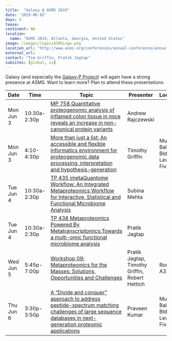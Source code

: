 ```yaml
---
title:  "Galaxy @ ASMS 2019"
date: '2019-06-02'
days: 5
tease: 
continent: NA
location:
  name: "ASMS 2019, Atlanta, Georgia, United States"
image: /images/logos/ASMSLogo.png
location_url: "http://www.asms.org/conferences/annual-conference/annual-conference-homepage"
external_url: 
contact: "Tim Griffin, Pratik Jagtap"
subsites: [global, us]
---
```


Galaxy (and especially the [Galaxy-P Project](http://galaxyp.org/)) will again have a strong presence at ASMS.  Want to learn more?  Plan to attend these presentations:

| Date | Time | Topic | Presenter | Location |
| ---- | ---- | ---- | ---- | ---- |
| Mon Jun 3 | 10:30a-2:30p | [MP 758 Quantitative proteogenomic analysis of inflamed colon tissue in mice reveals an increase in non-canonical protein variants](https://eventpilotadmin.com/web/page.php?page=Session&project=ASMS19&id=298466) | Andrew Rajczewski |  |
| Mon Jun 3 | 4:10-4:30p | [More than just a list: An accessible and flexible informatics environment for proteogenomic data processing, interpretation and hypothesis-generation](https://eventpilotadmin.com/web/page.php?page=Session&project=ASMS19&id=298717) | Timothy Griffin | Murphy Ballroom Bldg B Level Five |
| Tue Jun 4 | 10:30a-2:30p | [TP 435 imetaQuantome Workflow: An Integrated Metaproteomics Workflow for Interactive, Statistical and Functional Microbiome Analysis](https://eventpilotadmin.com/web/page.php?page=Session&project=ASMS19&id=299871) | Subina Mehta |  |
| Tue Jun 4 | 10:30a-2:30p | [TP 438 Metaproteomics Powered By Metatranscriptomics:Towards a multi-omic functional microbiome analysis](https://eventpilotadmin.com/web/page.php?page=Session&project=ASMS19&id=300095) | Pratik Jagtap |  |
| Wed Jun 5 | 5:45p-7:00p | [Workshop 09: Metaproteomics for the Masses: Solutions, Opportunities and Challenges](https://eventpilotadmin.com/web/page.php?page=Session&project=ASMS19&id=17685) | Pratik Jagtap, Timothy Griffin, Robert Hettich | Room A312 |
| Thu Jun 6 | 3:30p-3:50p | [A “Divide and conquer” approach to address peptide-spectrum matching challenges of large sequence databases in next-generation proteomic applications](https://eventpilotadmin.com/web/page.php?page=Session&project=ASMS19&id=296222) | Praveen Kumar | Murphy Ballroom Bldg B Level Five |

